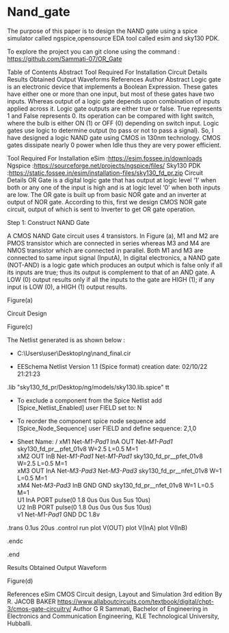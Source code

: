 # Nand_gate

The purpose of this paper is to design the NAND gate using a spice simulator called ngspice,opensource EDA tool called esim and sky130 PDK.

To explore the project you can git clone using the command : https://github.com/Sammati-07/OR_Gate

Table of Contents
Abstract
Tool Required For Installation
Circuit Details
Results
Obtained Output Waveforms
References
Author
Abstract
Logic gate is an electronic device that implements a Boolean Expression. These gates have either one or more than one input, but most of these gates have two inputs. Whereas output of a logic gate depends upon combination of inputs applied across it. Logic gate outputs are either true or false. True represents 1 and False represents 0. Its operation can be compared with light switch, where the bulb is either ON (1) or OFF (0) depending on switch input. Logic gates use logic to determine output (to pass or not to pass a signal). So, I have designed a logic NAND gate using CMOS in 130nm technology. CMOS gates dissipate nearly 0 power when Idle thus they are very power efficient.

Tool Required For Installation
eSim :https://esim.fossee.in/downloads
Ngspice :https://sourceforge.net/projects/ngspice/files/
Sky130 PDK :https://static.fossee.in/esim/installation-files/sky130_fd_pr.zip
Circuit Details
OR Gate is a digital logic gate that has output at logic level ‘1’ when both or any one of the input is high and is at logic level ‘0’ when both inputs are low. The OR gate is built up from basic NOR gate and an inverter at output of NOR gate. According to this, first we design CMOS NOR gate circuit, output of which is sent to Inverter to get OR gate operation.

Step 1: Construct NAND Gate

A CMOS NAND Gate circuit uses 4 transistors. In Figure (a), M1 and M2 are PMOS transistor which are connected in series whereas M3 and M4 are NMOS transistor which are connected in parallel. Both M1 and M3 are connected to same input signal (InputA), In digital electronics, a NAND gate (NOT-AND) is a logic gate which produces an output which is false only if all its inputs are true; thus its output is complement to that of an AND gate. A LOW (0) output results only if all the inputs to the gate are HIGH (1); if any input is LOW (0), a HIGH (1) output results.



Figure(a)



Circuit Design


Figure(c)

The Netlist generated is as shown below :
* C:\Users\user\Desktop\ng\nand_final.cir

* EESchema Netlist Version 1.1 (Spice format) creation date: 02/10/22 21:21:23

.lib "sky130_fd_pr/Desktop/ng/models/sky130.lib.spice" tt

* To exclude a component from the Spice Netlist add [Spice_Netlist_Enabled] user FIELD set to: N
* To reorder the component spice node sequence add [Spice_Node_Sequence] user FIELD and define sequence: 2,1,0

* Sheet Name: /
xM1  Net-_M1-Pad1_ InA OUT Net-_M1-Pad1_ sky130_fd_pr__pfet_01v8 W=2.5 L=0.5 M=1		
xM2  OUT InB Net-_M1-Pad1_ Net-_M1-Pad1_ sky130_fd_pr__pfet_01v8 W=2.5 L=0.5 M=1		
xM3  OUT InA Net-_M3-Pad3_ Net-_M3-Pad3_ sky130_fd_pr__nfet_01v8 W=1 L=0.5 M=1		
xM4  Net-_M3-Pad3_ InB GND GND sky130_fd_pr__nfet_01v8 W=1 L=0.5 M=1	
U1  InA PORT pulse(0 1.8 0us 0us 0us 5us 10us)		
U2  InB PORT pulse(0 1.8 0us 0us 0us 5us 10us)				
v1  Net-_M1-Pad1_ GND DC 1.8v

.trans 0.1us 20us
.control
run
plot V(OUT)
plot V(InA)
plot V(InB)

		
.endc		

.end

Results
Obtained Output Waveform


Figure(d)

References
eSim
CMOS Circuit design, Layout and Simulation 3rd edition By R. JACOB BAKER
https://www.allaboutcircuits.com/textbook/digital/chpt-3/cmos-gate-circuitry/
Author
G R Sammati, Bachelor of Engineering in Electronics and Communication Engineering, KLE Technological University, Hubballi.
